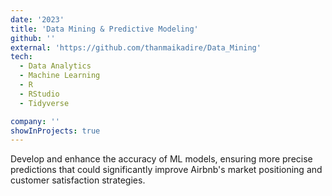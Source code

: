 ```yaml
---
date: '2023'
title: 'Data Mining & Predictive Modeling'
github: ''
external: 'https://github.com/thanmaikadire/Data_Mining'
tech:
  - Data Analytics 
  - Machine Learning
  - R
  - RStudio
  - Tidyverse

company: ''
showInProjects: true
---
```


Develop and enhance the accuracy of ML models, ensuring more precise predictions that could significantly improve Airbnb's market positioning and customer satisfaction strategies.
